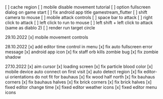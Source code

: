 [ ] cache region
[ ] mobile disable movement tutorial
[ ] option fullscreen dialog on game start
[ ] fix android app title gamestream_flutter
[ ] shift camera to mouse
[ ] mobile attack controls
[ ] space bar to attack
[ ] right click to attack
[ ] left click to run to mouse
[ ] left shift + left click to attack (same as diablo 2)
[ ] render run target circle

29.10.2022
[x] mobile movement controls

28.10.2022
[x] add editor time control in menu 
[x] fix auto fullscreen error message
[x] android app icon
[x] fix staff orb kills zombie bug
[x] fix zombie shadow


27.10.2022
[x] aim cursor
[x] loading screen
[x] fix particle blood color
[x] mobile device auto connect on first visit
[x] auto detect region
[x] fix editor-ui orientations do not fit for bauhaus
[x] fix wood half north
[x] fix bauhaus corners
[x] fix bauhaus halves
[x] fix brick corners
[x] fix brick halves
[x] fixed editor change time
[x] fixed editor weather icons
[x] fixed editor menu icons
